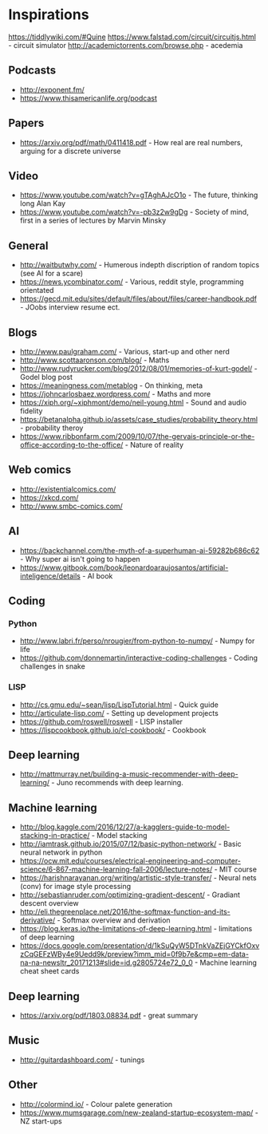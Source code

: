 # Inspirations

https://tiddlywiki.com/#Quine
https://www.falstad.com/circuit/circuitjs.html - circuit simulator
http://academictorrents.com/browse.php - acedemia

## Podcasts
* http://exponent.fm/
* https://www.thisamericanlife.org/podcast

## Papers
* https://arxiv.org/pdf/math/0411418.pdf - How real are real numbers, arguing for a discrete universe

## Video 
* https://www.youtube.com/watch?v=gTAghAJcO1o - The future, thinking long Alan Kay
* https://www.youtube.com/watch?v=-pb3z2w9gDg - Society of mind, first in a series of lectures by Marvin Minsky

## General
* http://waitbutwhy.com/ - Humerous indepth discription of random topics (see AI for a scare)
* https://news.ycombinator.com/ - Various, reddit style, programming orientated
* https://gecd.mit.edu/sites/default/files/about/files/career-handbook.pdf - JOobs interview resume ect.

## Blogs
* http://www.paulgraham.com/ - Various, start-up and other nerd
* http://www.scottaaronson.com/blog/ - Maths
* http://www.rudyrucker.com/blog/2012/08/01/memories-of-kurt-godel/ - Godel blog post
* https://meaningness.com/metablog - On thinking, meta
* https://johncarlosbaez.wordpress.com/ - Maths and more
* https://xiph.org/~xiphmont/demo/neil-young.html - Sound and audio fidelity
* https://betanalpha.github.io/assets/case_studies/probability_theory.html - probability theroy
* https://www.ribbonfarm.com/2009/10/07/the-gervais-principle-or-the-office-according-to-the-office/ - Nature of reality

## Web comics
* http://existentialcomics.com/
* https://xkcd.com/
* http://www.smbc-comics.com/

## AI
* https://backchannel.com/the-myth-of-a-superhuman-ai-59282b686c62 - Why super ai isn't going to happen
* https://www.gitbook.com/book/leonardoaraujosantos/artificial-inteligence/details - AI book

## Coding
### Python
* http://www.labri.fr/perso/nrougier/from-python-to-numpy/ - Numpy for life
* https://github.com/donnemartin/interactive-coding-challenges - Coding challenges in snake

### LISP
* http://cs.gmu.edu/~sean/lisp/LispTutorial.html - Quick guide
* http://articulate-lisp.com/ - Setting up development projects
* https://github.com/roswell/roswell - LISP installer
* https://lispcookbook.github.io/cl-cookbook/ - Cookbook

## Deep learning
* http://mattmurray.net/building-a-music-recommender-with-deep-learning/ - Juno recommends with deep learning.

## Machine learning
* http://blog.kaggle.com/2016/12/27/a-kagglers-guide-to-model-stacking-in-practice/ - Model stacking
* http://iamtrask.github.io/2015/07/12/basic-python-network/ - Basic neural network in python
* https://ocw.mit.edu/courses/electrical-engineering-and-computer-science/6-867-machine-learning-fall-2006/lecture-notes/ - MIT course
* https://harishnarayanan.org/writing/artistic-style-transfer/ - Neural nets (conv) for image style processing
* http://sebastianruder.com/optimizing-gradient-descent/ - Gradiant descent overview
* http://eli.thegreenplace.net/2016/the-softmax-function-and-its-derivative/ - Softmax overview and derivation
* https://blog.keras.io/the-limitations-of-deep-learning.html - limitations of deep learning
* https://docs.google.com/presentation/d/1kSuQyW5DTnkVaZEjGYCkfOxvzCqGEFzWBy4e9Uedd9k/preview?imm_mid=0f9b7e&cmp=em-data-na-na-newsltr_20171213#slide=id.g2805724e72_0_0 - Machine learning cheat sheet cards

## Deep learning 
* https://arxiv.org/pdf/1803.08834.pdf - great summary

## Music
* http://guitardashboard.com/ - tunings

## Other
* http://colormind.io/ - Colour palete generation
* https://www.mumsgarage.com/new-zealand-startup-ecosystem-map/ - NZ start-ups
